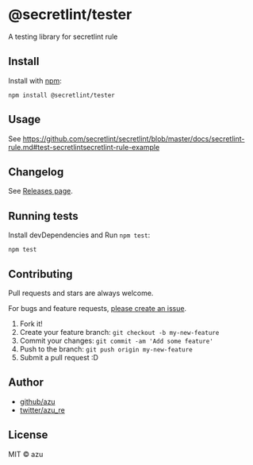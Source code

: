 # @secretlint/tester

A testing library for secretlint rule

## Install

Install with [npm](https://www.npmjs.com/):

    npm install @secretlint/tester

## Usage

See <https://github.com/secretlint/secretlint/blob/master/docs/secretlint-rule.md#test-secretlintsecretlint-rule-example>

## Changelog

See [Releases page](https://github.com/secretlint/secretlint/releases).

## Running tests

Install devDependencies and Run `npm test`:

    npm test

## Contributing

Pull requests and stars are always welcome.

For bugs and feature requests, [please create an issue](https://github.com/secretlint/secretlint/issues).

1. Fork it!
2. Create your feature branch: `git checkout -b my-new-feature`
3. Commit your changes: `git commit -am 'Add some feature'`
4. Push to the branch: `git push origin my-new-feature`
5. Submit a pull request :D

## Author

- [github/azu](https://github.com/azu)
- [twitter/azu_re](https://twitter.com/azu_re)

## License

MIT © azu
